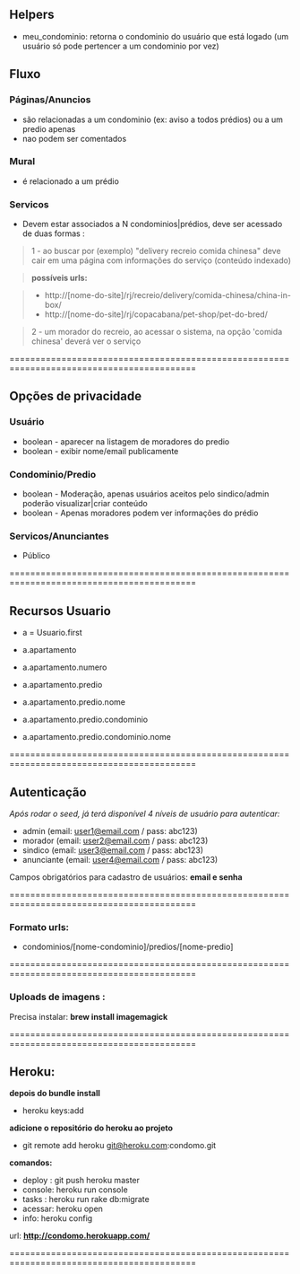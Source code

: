 ## Helpers

* meu_condominio: retorna o condominio do usuário que está logado (um usuário só pode pertencer a um condominio por vez)

## Fluxo

### Páginas/Anuncios

* são relacionadas a um condominio (ex: aviso a todos prédios) ou a um predio apenas
* nao podem ser comentados

### Mural

* é relacionado a um prédio

### Servicos

* Devem estar associados a N condominios|prédios, deve ser acessado de duas formas :

>1 -  ao buscar por (exemplo) "delivery recreio comida chinesa" deve cair em uma página com informações do serviço (conteúdo indexado)

> **possíveis urls:**

>* http://[nome-do-site]/rj/recreio/delivery/comida-chinesa/china-in-box/
>* http://[nome-do-site]/rj/copacabana/pet-shop/pet-do-bred/

>2 - um morador do recreio, ao acessar o sistema, na opção 'comida chinesa' deverá ver o serviço


==========================================================================================


## Opções de privacidade

### Usuário
* boolean - aparecer na listagem de moradores do predio
* boolean - exibir nome/email publicamente


### Condominio/Predio
* boolean - Moderação, apenas usuários aceitos pelo sindico/admin poderão visualizar|criar conteúdo
* boolean - Apenas moradores podem ver informações do prédio

### Servicos/Anunciantes
* Público


==========================================================================================

## Recursos Usuario

* a = Usuario.first

* a.apartamento
* a.apartamento.numero

* a.apartamento.predio
* a.apartamento.predio.nome

* a.apartamento.predio.condominio
* a.apartamento.predio.condominio.nome

==========================================================================================

## Autenticação
*Após rodar o seed, já terá disponível 4 níveis de usuário para autenticar:*

* admin (email: user1@email.com / pass: abc123)
* morador (email: user2@email.com / pass: abc123)
* sindico (email: user3@email.com / pass: abc123)
* anunciante (email: user4@email.com / pass: abc123)

Campos obrigatórios para cadastro de usuários: **email e senha**

==========================================================================================

### Formato urls:

* condominios/[nome-condominio]/predios/[nome-predio]

==========================================================================================

### Uploads de imagens :

Precisa instalar: **brew install imagemagick**

==========================================================================================
## Heroku:

**depois do bundle install**

* heroku keys:add

**adicione o repositório do heroku ao projeto**

* git remote add heroku git@heroku.com:condomo.git

**comandos:**

* deploy : git push heroku master
* console: heroku run console
* tasks : heroku run rake db:migrate
* acessar: heroku open
* info: heroku config

url: **http://condomo.herokuapp.com/**

==========================================================================================